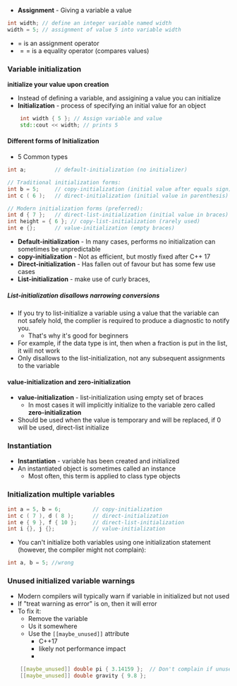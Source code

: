 - **Assignment** - Giving a variable a value
```cpp
int width; // define an integer variable named width
width = 5; // assignment of value 5 into variable width
```

- $=$ is an assignment operator
- $==$ is a equality operator (compares values)
### Variable initialization
**initialize your value upon creation**
- Instead of defining a variable, and assigining a value you can initialize
- **Initialization** - process of specifying an initial value for an object
```cpp
    int width { 5 }; // Assign variable and value
    std::cout << width; // prints 5
```
#### Different forms of Initialization
- 5 Common types
```cpp
int a;         // default-initialization (no initializer)

// Traditional initialization forms:
int b = 5;     // copy-initialization (initial value after equals sign)
int c ( 6 );   // direct-initialization (initial value in parenthesis)

// Modern initialization forms (preferred):
int d { 7 };   // direct-list-initialization (initial value in braces)
int height = { 6 }; // copy-list-initialization (rarely used)
int e {};      // value-initialization (empty braces)
```

- **Default-initialization** - In many cases, performs no initialization can sometimes be unpredictable 
- **copy-initialization** - Not as efficient, but mostly fixed after C++ 17
- **Direct-initialization** - Has fallen out of favour but has some few use cases
- **List-initialization** - make use of curly braces, 
##### List-initialization disallows narrowing conversions
- If you try to list-initialize a variable using a value that the variable can not safely hold, the complier is required to produce a diagnostic to notify you. 
	- That's why it's good for beginners
- For example, if the data type is int, then when a fraction is put in the list, it will not work
- Only disallows to the list-initialization, not any subsequent assignments to the variable 
#### value-initialization and zero-initialization
- **value-initialization** - list-initialization using empty set of braces
	- In most cases it will implicitly initialize to the variable zero called **zero-initialization**
- Should be used when the value is temporary and will be replaced, if 0 will be used, direct-list initialize
### Instantiation
- **Instantiation** - variable has been created and initialized
- An instantiated object is sometimes called an instance
	- Most often, this term is applied to class type objects
### Initialization multiple variables
```cpp
int a = 5, b = 6;          // copy-initialization
int c ( 7 ), d ( 8 );      // direct-initialization
int e { 9 }, f { 10 };     // direct-list-initialization
int i {}, j {};            // value-initialization
```

- You can't initialize both variables using one initialization statement (however, the compiler might not complain):
``` cpp
int a, b = 5; //wrong
```
### Unused initialized variable warnings
- Modern compilers will typically warn if variable in initialized but not used
- If "treat warning as error" is on, then it will error
- To fix it: 
	- Remove the variable
	- Us it somewhere
	- Use the `[[maybe_unused]]` attribute 
		- C++17 
		- likely not performance impact
		- 
``` cpp
    [[maybe_unused]] double pi { 3.14159 };  // Don't complain if unused
    [[maybe_unused]] double gravity { 9.8 }; 
```